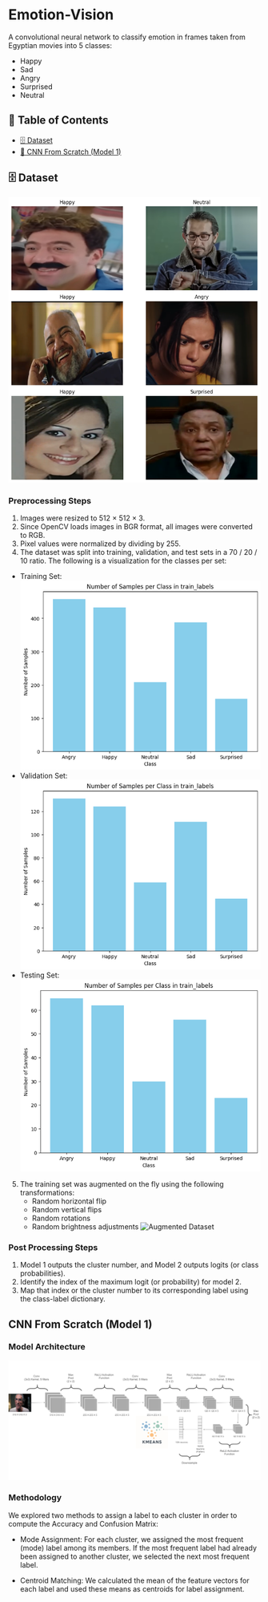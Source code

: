 # Emotion-Vision
A convolutional neural network to classify emotion in frames taken from Egyptian movies into 5 classes:
- Happy
- Sad
- Angry
- Surprised
- Neutral

## 📄 Table of Contents

<!-- - [🚀 Tech Stack](#-tech-stack)
- [✨ Features](#-features) -->
- [🗄️ Dataset](#️-dataset)
- [🤖 CNN From Scratch (Model 1)](#-cnn-from-scratch-model-1)
<!-- - [🔗 REST API Endpoints](#-rest-api-endpoints)
- [🛠️ Setup Instructions](#️-setup-instructions)
- [📖 API Usage Examples](#-api-usage-examples)
- [📁 Project Structure](#-project-structure) -->

## 🗄️ Dataset

![Dataset](images/Dataset.png)

### Preprocessing Steps

1) Images were resized to 512 × 512 × 3.
2) Since OpenCV loads images in BGR format, all images were
converted to RGB.
3) Pixel values were normalized by dividing by 255.
4) The dataset was split into training, validation, and test sets in a 70 /
20 / 10 ratio. The following is a visualization for the classes per set: 
- Training Set:
![Training Set Samples](images/Training%20Set%20Samples.png)
- Validation Set:
![Validation Set Samples](images/Validation%20Set%20Samples.png)
- Testing Set:
![Testing Set Samples](images/Testing%20Set%20Samples.png)
5) The training set was augmented on the fly using the following transformations:
   - Random horizontal flip
   - Random vertical flips
   - Random rotations
   - Random brightness adjustments
   ![Augmented Dataset](images/Augmented%20Dataset.png)

### Post Processing Steps

1) Model 1 outputs the cluster number, and Model 2 outputs logits (or class probabilities).
2) ​Identify the index of the maximum logit (or probability) for model 2.
3) ​Map that index or the cluster number to its corresponding label using the class-label dictionary.


## CNN From Scratch (Model 1)

### Model Architecture

![Model 1 Architecture](images/Model%201%20Architecture.png)

### Methodology

We explored two methods to assign a label to each cluster in order to compute the Accuracy and Confusion Matrix:

- Mode Assignment: For each cluster, we assigned the most frequent (mode) label among its members. If the most frequent label had already been assigned to another cluster, we selected the next most frequent label.

- Centroid Matching: We calculated the mean of the feature vectors for each label and used these means as centroids for label assignment.